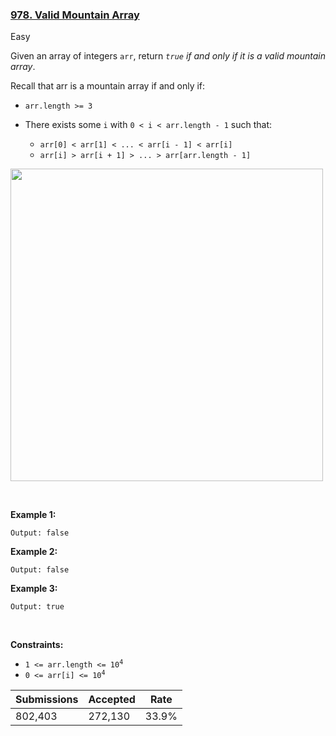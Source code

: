 ### [978. Valid Mountain Array](https://leetcode.com/problems/valid-mountain-array/)

Easy

Given an array of integers `` arr ``, return _`` true `` if and only if it is a valid mountain array_.

Recall that arr is a mountain array if and only if:

*   `` arr.length >= 3 ``
*   There exists some `` i `` with `` 0 < i < arr.length - 1 `` such that:	
    
    *   `` arr[0] < arr[1] < ... < arr[i - 1] < arr[i]  ``
    *   `` arr[i] > arr[i + 1] > ... > arr[arr.length - 1] ``
    
    
    

<img src="https://assets.leetcode.com/uploads/2019/10/20/hint_valid_mountain_array.png" width="500"/>

 

__Example 1:__

```Input: arr = [2,1]
Output: false
```

__Example 2:__

```Input: arr = [3,5,5]
Output: false
```

__Example 3:__

```Input: arr = [0,3,2,1]
Output: true
```

 

__Constraints:__

*   <code>1 <= arr.length <= 10<sup>4</sup></code>
*   <code>0 <= arr[i] <= 10<sup>4</sup></code>

| Submissions    | Accepted     | Rate   |
| -------------- | ------------ | ------ |
| 802,403 | 272,130 | 33.9% |